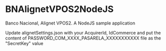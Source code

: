 # BNAlignetVPOS2NodeJS
Banco Nacional, Alignet VPOS2. A NodeJS sample application

Update alignetSettings.json with your AcquirerId, IdCommerce and put the content of PASSWORD_COM_XXXX_PASARELA_XXXXXXXXXXX file as the "SecretKey" value